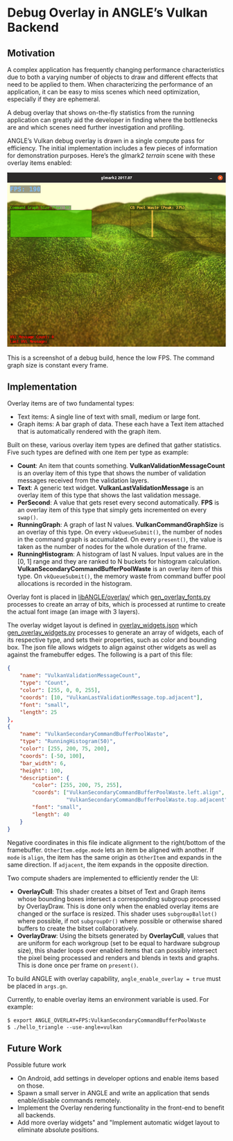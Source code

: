 # Debug Overlay in ANGLE’s Vulkan Backend

## Motivation
A complex application has frequently changing performance characteristics due to
both a varying number of objects to draw and different effects that need to be
applied to them. When characterizing the performance of an application, it can
be easy to miss scenes which need optimization, especially if they are
ephemeral.

A debug overlay that shows on-the-fly statistics from the running application
can greatly aid the developer in finding where the bottlenecks are and which
scenes need further investigation and profiling.

ANGLE’s Vulkan debug overlay is drawn in a single compute pass for efficiency.
The initial implementation includes a few pieces of information for
demonstration purposes. Here’s the glmark2 *terrain* scene with these overlay
items enabled:

![glmark2 terrain scene](img/VangleDebugOverlay.png)

This is a screenshot of a debug build, hence the low FPS.
The command graph size is constant every frame.

## Implementation
Overlay items are of two fundamental types:
* Text items: A single line of text with small, medium or large font.
* Graph items: A bar graph of data. These each have a Text item attached
  that is automatically rendered with the graph item.

Built on these, various overlay item types are defined that gather statistics.
Five such types are defined with one item per type as example:
* **Count**: An item that counts something. **VulkanValidationMessageCount**
  is an overlay item of this type that shows the number of validation messages
  received from the validation layers.
* **Text**: A generic text widget. **VulkanLastValidationMessage** is an overlay
  item of this type that shows the last validation message.
* **PerSecond**: A value that gets reset every second automatically. **FPS** is
  an overlay item of this type that simply gets incremented on every `swap()`.
* **RunningGraph**: A graph of last N values. **VulkanCommandGraphSize** is an
  overlay of this type. On every `vkQueueSubmit()`, the number of nodes in the
  command graph is accumulated. On every `present()`, the value is taken as
  the number of nodes for the whole duration of the frame.
* **RunningHistogram**: A histogram of last N values. Input values are in the
  [0, 1] range and they are ranked to N buckets for histogram calculation.
  **VulkanSecondaryCommandBufferPoolWaste** is an overlay item of this type.
  On `vkQueueSubmit()`, the memory waste from command buffer pool allocations
  is recorded in the histogram.

Overlay font is placed in [libANGLE/overlay/](../src/libANGLE/overlay/)
which [gen_overlay_fonts.py](../src/libANGLE/gen_overlay_fonts.py) processes
to create an array of bits, which is processed at runtime to create
the actual font image (an image with 3 layers).

The overlay widget layout is defined in
[overlay_widgets.json](../src/libANGLE/overlay_widgets.json)
which [gen_overlay_widgets.py](../src/libANGLE/gen_overlay_widgets.py)
processes to generate an array of widgets, each of its respective type,
and sets their properties, such as color and bounding box.
The json file allows widgets to align against other widgets as well as against
the framebuffer edges. The following is a part of this file:
```json
{
    "name": "VulkanValidationMessageCount",
    "type": "Count",
    "color": [255, 0, 0, 255],
    "coords": [10, "VulkanLastValidationMessage.top.adjacent"],
    "font": "small",
    "length": 25
},
{
    "name": "VulkanSecondaryCommandBufferPoolWaste",
    "type": "RunningHistogram(50)",
    "color": [255, 200, 75, 200],
    "coords": [-50, 100],
    "bar_width": 6,
    "height": 100,
    "description": {
        "color": [255, 200, 75, 255],
        "coords": ["VulkanSecondaryCommandBufferPoolWaste.left.align",
                   "VulkanSecondaryCommandBufferPoolWaste.top.adjacent"],
        "font": "small",
        "length": 40
    }
}
```
Negative coordinates in this file indicate alignment to the right/bottom of the
framebuffer. `OtherItem.edge.mode` lets an item be aligned with another.
If `mode` is `align`, the item has the same origin as `OtherItem` and expands
in the same direction. If `adjacent`, the item expands in the opposite
direction.

Two compute shaders are implemented to efficiently render the UI:
* **OverlayCull**: This shader creates a bitset of Text and Graph items whose
  bounding boxes intersect a corresponding subgroup processed by OverlayDraw.
  This is done only when the enabled overlay items are changed or the surface
  is resized. This shader uses `subgroupBallot()` where possible, if not
  `subgroupOr()` where possible or otherwise shared buffers to create the bitset
  collaboratively.
* **OverlayDraw**: Using the bitsets generated by **OverlayCull**, values that
  are uniform for each workgroup (set to be equal to hardware subgroup size),
  this shader loops over enabled items that can possibly intersect the pixel
  being processed and renders and blends in texts and graphs. This is done once
  per frame on `present()`.

To build ANGLE with overlay capability, `angle_enable_overlay = true` must be
placed in `args.gn`.

Currently, to enable overlay items an environment variable is used. For example:

```commandline
$ export ANGLE_OVERLAY=FPS:VulkanSecondaryCommandBufferPoolWaste
$ ./hello_triangle --use-angle=vulkan
```

## Future Work
Possible future work
* On Android, add settings in developer options and enable items based on those.
* Spawn a small server in ANGLE and write an application that sends
  enable/disable commands remotely.
* Implement the Overlay rendering functionality in the front-end to benefit all
  backends.
* Add more overlay widgets" and "Implement automatic widget layout to eliminate
  absolute positions.







